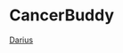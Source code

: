 # CancerBuddy
[Darius](https://www.elobuddy.net/topic/2087-524-cancerdarius-give-cancer-to-your-enemys-darius-update301215/)
